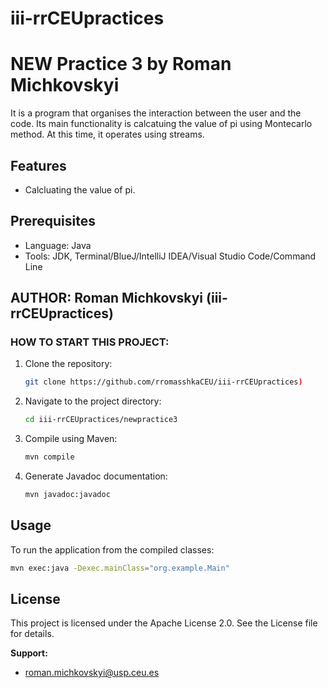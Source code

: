# iii-rrCEUpractices
# NEW Practice 3 by Roman Michkovskyi




It is a program that organises the interaction between the user and the code. Its main functionality is calcatuing the value of pi using Montecarlo method. At this time, it operates using streams.
## Features
- Calcluating the value of pi.

## Prerequisites
- Language: Java
- Tools: JDK, Terminal/BlueJ/IntelliJ IDEA/Visual Studio Code/Command Line


## AUTHOR: Roman Michkovskyi (iii-rrCEUpractices)

### HOW TO START THIS PROJECT:

1. Clone the repository:
    ```bash
    git clone https://github.com/rromasshkaCEU/iii-rrCEUpractices)
    ```

2. Navigate to the project directory:
    ```bash
    cd iii-rrCEUpractices/newpractice3
    ```

3. Compile using Maven:
    ```bash
    mvn compile
    ```

4. Generate Javadoc documentation:
    ```bash
   mvn javadoc:javadoc
    ```

## Usage

To run the application from the compiled classes:

```bash
mvn exec:java -Dexec.mainClass="org.example.Main"
```

## License
This project is licensed under the Apache License 2.0. See the License file for details.

**Support:**
- roman.michkovskyi@usp.ceu.es
